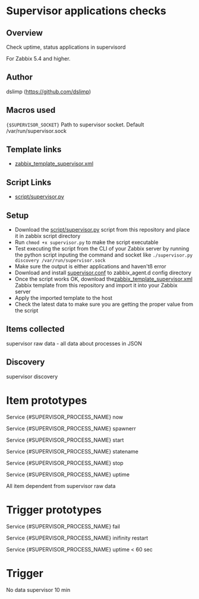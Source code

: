 # Supervisor applications checks

## Overview

Check uptime, status applications in supervisord

For Zabbix 5.4 and higher. 

## Author

dslimp (https://github.com/dslimp)

## Macros used

`{$SUPERVISOR_SOCKET}` Path to supervisor socket. Default  /var/run/supervisor.sock 

## Template links
- [zabbix_template_supervisor.xml](zabbix_template_supervisor.xml)

## Script Links
- [script/supervisor.py](script/supervisor.py)

## Setup
- Download the [script/supervisor.py](script/supervisor.py) script from this repository and place it in zabbix script directory
- Run `chmod +x supervisor.py` to make the script executable
- Test executing the script from the CLI of your Zabbix server by running the python script inputing the command and socket like `./supervisor.py discovery /var/run/supervisor.sock`
- Make sure the output is either applications and haven'tß error
- Download and install [supervisor.conf](supervisor.conf) to zabbix_agent.d config directory
- Once the script works OK, download the[zabbix_template_supervisor.xml](zabbix_template_supervisor.xml) Zabbix template from this repository and import it into your Zabbix server
- Apply the imported template to the host
- Check the latest data to make sure you are getting the proper value from the script

## Items collected

supervisor raw data - all data about processes in JSON

## Discovery

supervisor discovery

# Item prototypes

Service {#SUPERVISOR_PROCESS_NAME} now

Service {#SUPERVISOR_PROCESS_NAME} spawnerr

Service {#SUPERVISOR_PROCESS_NAME} start

Service {#SUPERVISOR_PROCESS_NAME} statename

Service {#SUPERVISOR_PROCESS_NAME} stop

Service {#SUPERVISOR_PROCESS_NAME} uptime

All item dependent from supervisor raw data

# Trigger prototypes

Service {#SUPERVISOR_PROCESS_NAME} fail

Service {#SUPERVISOR_PROCESS_NAME} inifinity restart

Service {#SUPERVISOR_PROCESS_NAME} uptime < 60 sec	

# Trigger

No data supervisor 10 min 
